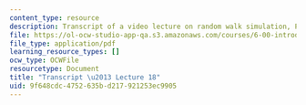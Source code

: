 ```yaml
---
content_type: resource
description: Transcript of a video lecture on random walk simulation, PyLab, and plotting.
file: https://ol-ocw-studio-app-qa.s3.amazonaws.com/courses/6-00-introduction-to-computer-science-and-programming-fall-2008/9f648cdc4752635bd217921253ec9905_6-00F08-L18.pdf
file_type: application/pdf
learning_resource_types: []
ocw_type: OCWFile
resourcetype: Document
title: "Transcript \u2013 Lecture 18"
uid: 9f648cdc-4752-635b-d217-921253ec9905
---
```

